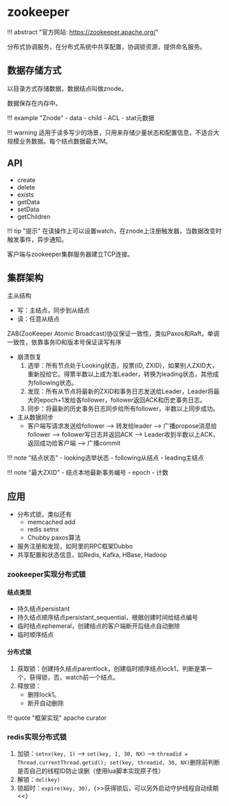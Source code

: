 # zookeeper

!!! abstract "官方网站: <https://zookeeper.apache.org/>"

分布式协调服务，在分布式系统中共享配置，协调锁资源，提供命名服务。

## 数据存储方式

以目录方式存储数据，数据结点叫做znode。

数据保存在内存中。

!!! example "Znode"
    - data
    - child
    - ACL
    - stat元数据

!!! warning
    适用于读多写少的场景，只用来存储少量状态和配置信息，不适合大规模业务数据。每个结点数据最大1M。

## API

- create
- delete
- exists
- getData
- setData
- getChildren

!!! tip "提示"
    在读操作上可以设置watch，在znode上注册触发器，当数据改变时触发事件，异步通知。

客户端与zookeeper集群服务器建立TCP连接。

## 集群架构

主从结构

- 写：主结点，同步到从结点
- 读：任意从结点

ZAB(ZooKeeper Atomic Broadcast)协议保证一致性，类似Paxos和Raft，单调一致性，依靠事务ID和版本号保证读写有序

- 崩溃恢复
    1. 选举：所有节点处于Looking状态，投票(ID, ZXID)，如果别人ZXID大，重新投给它。得票半数以上成为准Leader，转换为leading状态，其他成为following状态。
    2. 发现：所有从节点将最新的ZXID和事务日志发送给Leader，Leader将最大的epoch+1发给各follower，follower返回ACK和历史事务日志。
    3. 同步：将最新的历史事务日志同步给所有follower，半数以上同步成功。
- 主从数据同步
    - 客户端写请求发送给follower --> 转发给leader --> 广播propose消息给follower --> follower写日志并返回ACK --> Leader收到半数以上ACK，返回成功给客户端 --> 广播commit

!!! note "结点状态"
    - looking选举状态
    - following从结点
    - leading主结点

!!! note "最大ZXID"
    - 结点本地最新事务编号
        - epoch
        - 计数

## 应用

- 分布式锁，类似还有
    - memcached add
    - redis setnx
    - Chubby paxos算法
- 服务注册和发现，如阿里的RPC框架Dubbo
- 共享配置和状态信息，如Redis, Kafka, HBase, Hadoop

### zookeeper实现分布式锁

#### 结点类型

- 持久结点persistant
- 持久结点顺序结点persistant_sequential，根据创建时间给结点编号
- 临时结点ephemeral，创建结点的客户端断开后结点自动删除
- 临时顺序结点

#### 分布式锁

1. 获取锁：创建持久结点parentlock，创建临时顺序结点lock1，判断是第一个，获得锁，否，watch前一个结点。
1. 释放锁：
    - 删除lock1。
    - 断开自动删除

!!! quote "框架实现"
    apache curator

### redis实现分布式锁

1. 加锁：`setnx(key, 1)` --> `set(key, 1, 30, NX)` --> `threadid = Thread.currentThread.getid(); set(key, threadid, 30, NX)`删除前判断是否自己的线程ID防止误删（使用lua脚本实现原子性）
1. 解锁：`del(key)`
1. 锁超时：`expire(key, 30)`，{>>获得锁后，可以另外启动守护线程自动续期<<}
